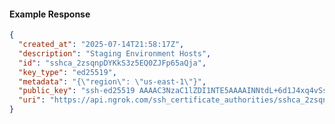 <!-- Code generated for API Clients. DO NOT EDIT. -->

#### Example Response

```json
{
  "created_at": "2025-07-14T21:58:17Z",
  "description": "Staging Environment Hosts",
  "id": "sshca_2zsqnpDYKkS3z5EQ0ZJFp65aQja",
  "key_type": "ed25519",
  "metadata": "{\"region\": \"us-east-1\"}",
  "public_key": "ssh-ed25519 AAAAC3NzaC1lZDI1NTE5AAAAINNtdL+6d1J4xq4vSsriVkFJ2OnGJJn3fMKwVvSmkdjU",
  "uri": "https://api.ngrok.com/ssh_certificate_authorities/sshca_2zsqnpDYKkS3z5EQ0ZJFp65aQja"
}
```
